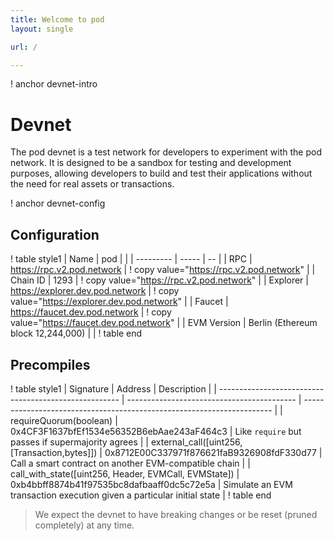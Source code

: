 ```yaml
---
title: Welcome to pod
layout: single

url: /

---
```

! anchor devnet-intro 
# Devnet 
The pod devnet is a test network for developers to experiment 
with the pod network. It is designed to be a sandbox for testing 
and development purposes, allowing developers to build and test 
their applications without the need for real assets or transactions.

! anchor devnet-config

## Configuration

! table style1 
| Name | pod |    |
| --------- | ----- | -- |
| RPC | https://rpc.v2.pod.network | ! copy value="https://rpc.v2.pod.network" |
| Chain ID | 1293 | ! copy value="https://rpc.v2.pod.network" |
| Explorer | https://explorer.dev.pod.network | ! copy value="https://explorer.dev.pod.network" |
| Faucet | https://faucet.dev.pod.network | ! copy value="https://faucet.dev.pod.network" |
| EVM Version | Berlin (Ethereum block 12,244,000) | |
! table end   

## Precompiles

! table style1
| Signature                                             | Address                                    | Description                                                            |
| ----------------------------------------------------- | ------------------------------------------ | ---------------------------------------------------------------------- |
| requireQuorum(boolean)                                | 0x4CF3F1637bfEf1534e56352B6ebAae243aF464c3 | Like `require` but passes if supermajority agrees                      |
| external_call([uint256, [Transaction,bytes]])         | 0x8712E00C337971f876621faB9326908fdF330d77 | Call a smart contract on another EVM-compatible chain                  |
| call_with_state([uint256, Header, EVMCall, EVMState]) | 0xb4bbff8874b41f97535bc8dafbaaff0dc5c72e5a | Simulate an EVM transaction execution given a particular initial state |
! table end

> We expect the devnet to have breaking changes or be reset (pruned completely) at any time. 
